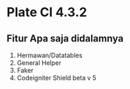 # Plate CI 4.3.2

## Fitur Apa saja didalamnya

1. Hermawan/Datatables
1. General Helper
1. Faker
1. Codeigniter Shield beta v 5
